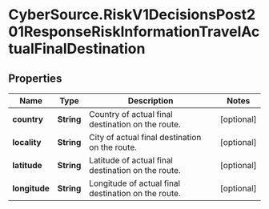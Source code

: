 # CyberSource.RiskV1DecisionsPost201ResponseRiskInformationTravelActualFinalDestination

## Properties
Name | Type | Description | Notes
------------ | ------------- | ------------- | -------------
**country** | **String** | Country of actual final destination on the route. | [optional] 
**locality** | **String** | City of actual final destination on the route. | [optional] 
**latitude** | **String** | Latitude of actual final destination on the route. | [optional] 
**longitude** | **String** | Longitude of actual final destination on the route. | [optional] 


